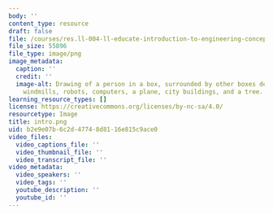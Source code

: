 ```yaml
---
body: ''
content_type: resource
draft: false
file: /courses/res.ll-004-ll-educate-introduction-to-engineering-concepts-spring-2022/intro.png
file_size: 55896
file_type: image/png
image_metadata:
  caption: ''
  credit: ''
  image-alt: Drawing of a person in a box, surrounded by other boxes depicting satellites,
    windmills, robots, computers, a plane, city buildings, and a tree.
learning_resource_types: []
license: https://creativecommons.org/licenses/by-nc-sa/4.0/
resourcetype: Image
title: intro.png
uid: b2e9e07b-6c2d-4774-8d81-16e815c9ace0
video_files:
  video_captions_file: ''
  video_thumbnail_file: ''
  video_transcript_file: ''
video_metadata:
  video_speakers: ''
  video_tags: ''
  youtube_description: ''
  youtube_id: ''
---
```

